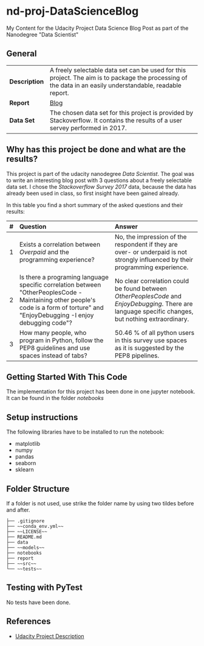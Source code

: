 # nd-proj-DataScienceBlog
My Content for the Udacity Project Data Science Blog Post as part of the Nanodegree "Data Scientist"

## General
<!-- first line needs to stay here, otherwise the table is not rendered! -->
|  |  | 
| ------------- | ------------- |
| **Description** | A freely selectable data set can be used for this project. The aim is to package the processing of the data in an easily understandable, readable report. |
| **Report** | [Blog](https://einalem1234.github.io/) |
| **Data Set** | The chosen data set for this project is provided by Stackoverflow. It contains the results of a user servey performed in 2017.|

## Why has this project be done and what are the results?
This project is part of the udacity nanodegree *Data Scientist*. The goal was to write an interesting blog post with 3 questions about a freely selectable data set. I chose the *Stackoverflow Survey 2017* data, because the data has already been used in class, so first insight have been gained already.

In this table you find a short summary of the asked questions and their results:

|#| Question | Answer |
| ---| :--- | :---|
|1| Exists a correlation between *Overpaid* and the programming experience? | No, the impression of the respondent if they are over- or underpaid is not strongly influenced by their programming experience.|
|2| Is there a programing language specific correlation between "OtherPeoplesCode - Maintaining other people's code is a form of torture" and "EnjoyDebugging -I enjoy debugging code"? | No clear correlation could be found between *OtherPeoplesCode* and *EnjoyDebugging*. There are language specific changes, but nothing extraordinary. |
|3|How many people, who program in Python, follow the PEP8 guidelines and use spaces instead of tabs?| 50.46 % of all python users in this survey use spaces as it is suggested by the PEP8 pipelines.|


## Getting Started With This Code
The implementation for this project has been done in one jupyter notebook. It can be found in the folder *notebooks*

## Setup instructions
The following libraries have to be installed to run the notebook:
- matplotlib
- numpy
- pandas 
- seaborn
- sklearn


## Folder Structure
If a folder is not used, use strike the folder name by using two tildes before and after.
```
├── .gitignore 
├── ~~conda_env.yml~~
├── ~~LICENSE~~
├── README.md  
├── data
├── ~~models~~
├── notebooks 
├── report 
├── ~~src~~            
└── ~~tests~~
```

## Testing with PyTest
No tests have been done.

## References
* [Udacity Project Description](https://classroom.udacity.com/nanodegrees/nd025/parts/8bd2f8e3-c2c2-4c23-bcf5-21f0766be57f/modules/808dc368-31ec-4d9f-85d6-27cbdc87bac4/lessons/2dac695b-c799-46b4-9b3b-c6ff460dbbf3/concepts/dccb9a15-c3f9-42fd-a59d-1ba478e91f55)

 
